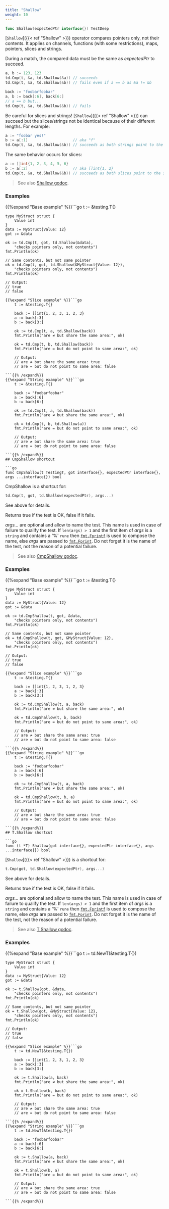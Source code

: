 ```yaml
---
title: "Shallow"
weight: 10
---
```


```go
func Shallow(expectedPtr interface{}) TestDeep
```

[`Shallow`]({{< ref "Shallow" >}}) operator compares pointers only, not their contents. It
applies on channels, functions (with some restrictions), maps,
pointers, slices and strings.

During a match, the compared data must be the same as *expectedPtr*
to succeed.

```go
a, b := 123, 123
td.Cmp(t, &a, td.Shallow(&a)) // succeeds
td.Cmp(t, &a, td.Shallow(&b)) // fails even if a == b as &a != &b

back := "foobarfoobar"
a, b := back[:6], back[6:]
// a == b but...
td.Cmp(t, &a, td.Shallow(&b)) // fails
```

Be careful for slices and strings! [`Shallow`]({{< ref "Shallow" >}}) can succeed but the
slices/strings not be identical because of their different
lengths. For example:

```go
a := "foobar yes!"
b := a[:1]                    // aka "f"
td.Cmp(t, &a, td.Shallow(&b)) // succeeds as both strings point to the same area, even if len() differ
```

The same behavior occurs for slices:

```go
a := []int{1, 2, 3, 4, 5, 6}
b := a[:2]                    // aka []int{1, 2}
td.Cmp(t, &a, td.Shallow(&b)) // succeeds as both slices point to the same area, even if len() differ
```


> See also [<i class='fas fa-book'></i> Shallow godoc](https://pkg.go.dev/github.com/maxatome/go-testdeep/td#Shallow).

### Examples

{{%expand "Base example" %}}```go
	t := &testing.T{}

	type MyStruct struct {
		Value int
	}
	data := MyStruct{Value: 12}
	got := &data

	ok := td.Cmp(t, got, td.Shallow(&data),
		"checks pointers only, not contents")
	fmt.Println(ok)

	// Same contents, but not same pointer
	ok = td.Cmp(t, got, td.Shallow(&MyStruct{Value: 12}),
		"checks pointers only, not contents")
	fmt.Println(ok)

	// Output:
	// true
	// false

```{{% /expand%}}
{{%expand "Slice example" %}}```go
	t := &testing.T{}

	back := []int{1, 2, 3, 1, 2, 3}
	a := back[:3]
	b := back[3:]

	ok := td.Cmp(t, a, td.Shallow(back))
	fmt.Println("are ≠ but share the same area:", ok)

	ok = td.Cmp(t, b, td.Shallow(back))
	fmt.Println("are = but do not point to same area:", ok)

	// Output:
	// are ≠ but share the same area: true
	// are = but do not point to same area: false

```{{% /expand%}}
{{%expand "String example" %}}```go
	t := &testing.T{}

	back := "foobarfoobar"
	a := back[:6]
	b := back[6:]

	ok := td.Cmp(t, a, td.Shallow(back))
	fmt.Println("are ≠ but share the same area:", ok)

	ok = td.Cmp(t, b, td.Shallow(a))
	fmt.Println("are = but do not point to same area:", ok)

	// Output:
	// are ≠ but share the same area: true
	// are = but do not point to same area: false

```{{% /expand%}}
## CmpShallow shortcut

```go
func CmpShallow(t TestingT, got interface{}, expectedPtr interface{}, args ...interface{}) bool
```

CmpShallow is a shortcut for:

```go
td.Cmp(t, got, td.Shallow(expectedPtr), args...)
```

See above for details.

Returns true if the test is OK, false if it fails.

*args...* are optional and allow to name the test. This name is
used in case of failure to qualify the test. If `len(args) > 1` and
the first item of *args* is a `string` and contains a '%' `rune` then
[`fmt.Fprintf`](https://pkg.go.dev/fmt/#Fprintf) is used to compose the name, else *args* are passed to
[`fmt.Fprint`](https://pkg.go.dev/fmt/#Fprint). Do not forget it is the name of the test, not the
reason of a potential failure.


> See also [<i class='fas fa-book'></i> CmpShallow godoc](https://pkg.go.dev/github.com/maxatome/go-testdeep/td#CmpShallow).

### Examples

{{%expand "Base example" %}}```go
	t := &testing.T{}

	type MyStruct struct {
		Value int
	}
	data := MyStruct{Value: 12}
	got := &data

	ok := td.CmpShallow(t, got, &data,
		"checks pointers only, not contents")
	fmt.Println(ok)

	// Same contents, but not same pointer
	ok = td.CmpShallow(t, got, &MyStruct{Value: 12},
		"checks pointers only, not contents")
	fmt.Println(ok)

	// Output:
	// true
	// false

```{{% /expand%}}
{{%expand "Slice example" %}}```go
	t := &testing.T{}

	back := []int{1, 2, 3, 1, 2, 3}
	a := back[:3]
	b := back[3:]

	ok := td.CmpShallow(t, a, back)
	fmt.Println("are ≠ but share the same area:", ok)

	ok = td.CmpShallow(t, b, back)
	fmt.Println("are = but do not point to same area:", ok)

	// Output:
	// are ≠ but share the same area: true
	// are = but do not point to same area: false

```{{% /expand%}}
{{%expand "String example" %}}```go
	t := &testing.T{}

	back := "foobarfoobar"
	a := back[:6]
	b := back[6:]

	ok := td.CmpShallow(t, a, back)
	fmt.Println("are ≠ but share the same area:", ok)

	ok = td.CmpShallow(t, b, a)
	fmt.Println("are = but do not point to same area:", ok)

	// Output:
	// are ≠ but share the same area: true
	// are = but do not point to same area: false

```{{% /expand%}}
## T.Shallow shortcut

```go
func (t *T) Shallow(got interface{}, expectedPtr interface{}, args ...interface{}) bool
```

[`Shallow`]({{< ref "Shallow" >}}) is a shortcut for:

```go
t.Cmp(got, td.Shallow(expectedPtr), args...)
```

See above for details.

Returns true if the test is OK, false if it fails.

*args...* are optional and allow to name the test. This name is
used in case of failure to qualify the test. If `len(args) > 1` and
the first item of *args* is a `string` and contains a '%' `rune` then
[`fmt.Fprintf`](https://pkg.go.dev/fmt/#Fprintf) is used to compose the name, else *args* are passed to
[`fmt.Fprint`](https://pkg.go.dev/fmt/#Fprint). Do not forget it is the name of the test, not the
reason of a potential failure.


> See also [<i class='fas fa-book'></i> T.Shallow godoc](https://pkg.go.dev/github.com/maxatome/go-testdeep/td#T.Shallow).

### Examples

{{%expand "Base example" %}}```go
	t := td.NewT(&testing.T{})

	type MyStruct struct {
		Value int
	}
	data := MyStruct{Value: 12}
	got := &data

	ok := t.Shallow(got, &data,
		"checks pointers only, not contents")
	fmt.Println(ok)

	// Same contents, but not same pointer
	ok = t.Shallow(got, &MyStruct{Value: 12},
		"checks pointers only, not contents")
	fmt.Println(ok)

	// Output:
	// true
	// false

```{{% /expand%}}
{{%expand "Slice example" %}}```go
	t := td.NewT(&testing.T{})

	back := []int{1, 2, 3, 1, 2, 3}
	a := back[:3]
	b := back[3:]

	ok := t.Shallow(a, back)
	fmt.Println("are ≠ but share the same area:", ok)

	ok = t.Shallow(b, back)
	fmt.Println("are = but do not point to same area:", ok)

	// Output:
	// are ≠ but share the same area: true
	// are = but do not point to same area: false

```{{% /expand%}}
{{%expand "String example" %}}```go
	t := td.NewT(&testing.T{})

	back := "foobarfoobar"
	a := back[:6]
	b := back[6:]

	ok := t.Shallow(a, back)
	fmt.Println("are ≠ but share the same area:", ok)

	ok = t.Shallow(b, a)
	fmt.Println("are = but do not point to same area:", ok)

	// Output:
	// are ≠ but share the same area: true
	// are = but do not point to same area: false

```{{% /expand%}}
